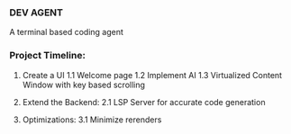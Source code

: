 ### DEV AGENT
A terminal based coding agent

### Project Timeline:
1. Create a UI
    1.1 Welcome page
    1.2 Implement AI
    1.3 Virtualized Content Window with key based scrolling

2. Extend the Backend:
    2.1 LSP Server for accurate code generation

3. Optimizations:
    3.1 Minimize rerenders